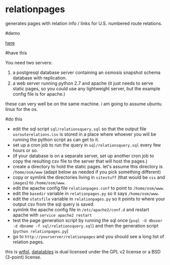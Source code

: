 relationpages
=============

generates pages with relation info / links for U.S.  numbered route relations.

#demo

[here](http://maproulette.org/relationpages/interstates.html)

#have this

You need two servers: 

1. a postgresql database server containing an osmosis snapshot schema database with replication.
2. a web server running python 2.7 and apache (it just needs to serve static pages, so you could use any lightweight server, but the example config file is for apache.)

these can very well be on the same machine. i am going to assume ubuntu linux for the os.

#do this 

* edit the sql script `sql/relationsquery.sql` so that the output file `usrouterelations.csv` is stored in a place where whoever you will be running the python script as can get to it.
* set up a cron job to run the query in `sql/relationsquery.sql` every few hours or so.
* (if your database is on a separate server, set up another cron job to copy the resulting csv file to the server that will host the pages.)
* create a directory to hold the static pages. let's assume this directory is `/home/osm/www` (adapt below as needed if you pick something different)
* copy or symlink the directories living in `sitestuff` (that would be `css` and `images`) to `/home/osm/www`.
* edit the apache config file `relationpages.conf` to point to `/home/osm/www`.
* edit the `basedir` variable in `relationpages.py` so it says `/home/osm/www`.
* edit the `statsfile` variable in `relationpages.py` so it points to where your output csv from the sql query is saved.
* symlink the apache config file in `/etc/apache2/conf.d` and restart apache with `service apache2 restart`
* test the page generation script by running the sql once (`psql -U dbuser -d dbname -f sql/relationsquery.sql`) and then the generation script (`python relationpages.py`)
* go to `http://yourserver/relationpages` and you should see a long list of relation pages.

this is [wtfpl](http://www.wtfpl.net), [datatables](http://www.datatables.net/) is dual licensed under the GPL v2 license or a BSD (3-point) license.
